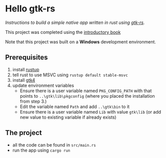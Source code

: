# Hello gtk-rs

*Instructions to build a simple native app written in rust using [gtk-rs](https://gtk-rs.org/).*

This project was completed using the [introductory book](https://gtk-rs.org/gtk4-rs/stable/latest/book/)

Note that this project was built on a **Windows** development environment.

## Prerequisites

1. install [rustup](https://rustup.rs/)
2. tell rust to use MSVC using `rustup default stable-msvc`
3. install [gtk4](https://github.com/wingtk/gvsbuild#development-environment)
4. update environment variables
    * Ensure there is a user variable named `PKG_CONFIG_PATH` with that points to `..\gtk\lib\pkgconfig` (where you placed the installation from step 3.)
    * Edit the variable named `Path` and add `..\gtk\bin` to it
    * Ensure there is a user variable named `Lib` with value `gtk\lib` (or add new value to existing variable if already exists)

## The project

* all the code can be found in `src/main.rs`
* run the app using `cargo run`
